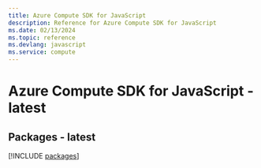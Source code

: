 ```yaml
---
title: Azure Compute SDK for JavaScript
description: Reference for Azure Compute SDK for JavaScript
ms.date: 02/13/2024
ms.topic: reference
ms.devlang: javascript
ms.service: compute
---
```

# Azure Compute SDK for JavaScript - latest
## Packages - latest
[!INCLUDE [packages](compute-index.md)]